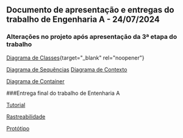 ## Documento de apresentação e entregas do trabalho de Engenharia A - 24/07/2024

### Alterações no projeto após apresentação da 3ª etapa do trabalho

[Diagrama de Classes](https://github.com/alexandreggoncalves/appControleEstoque/blob/main/docs/diagramas-estaticos/diagrama-de-classes.md){target="_blank" rel="noopener"}

<a href="https://github.com/alexandreggoncalves/appControleEstoque/blob/main/docs/diagramas-dinamicos/diagrama-de-sequencias.md" target="_blank">Diagrama de Sequências</a>
<a href="https://github.com/alexandreggoncalves/appControleEstoque/blob/main/docs/modelo-c4/diagrama-de-contexto.md" target="_blank">Diagrama de Contexto</a>

<a href="https://github.com/alexandreggoncalves/appControleEstoque/blob/main/docs/modelo-c4/diagrama-de-containter.md" target="_blank">Diagrama de Container</a>


###Entrega final do trabalho de Entenharia A 

<a href="https://github.com/alexandreggoncalves/appControleEstoque/blob/main/docs/tutorial/tutorial.md" target="_blank">Tutorial</a>

<a href="https://github.com/alexandreggoncalves/appControleEstoque/blob/main/docs/rastreabilidade/rastreabilidade.md" target="_blank">Rastreabilidade</a>

<a href="https://www.figma.com/proto/99GtbZd7lLTexmqiCGr6yP/meu_estoque_facil?node-id=8-40&t=V0i4xkBvvZkTg93F-1&scaling=min-zoom&content-scaling=fixed&page-id=8%3A39&starting-point-node-id=121%3A1224" target="_blank">Protótipo</a>

